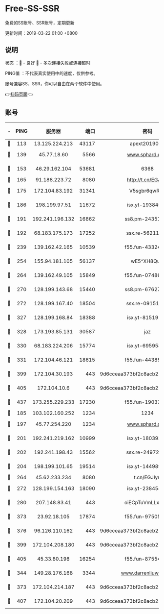 # Free-SS-SSR

免费的SS账号、SSR账号，定期更新

更新时间：2019-03-22 01:00 +0800

## 说明

状态     ：🙂 - 良好 🙁 - 多次连接失败或连接超时

PING值   ：不代表真实使用中的速度，仅供参考。

账号兼容SS、SSR，你可以自由在两个软件中使用。

👉[扫码页面](https://liesauer.github.io/Free-SS-SSR/)👈

## 账号

|-|PING|服务器|端口|密码|加密方式|区域|
|:----:|:----:|:-----:|-----:|:----:|:----:|:----:|
|🙂|113|13.125.224.213|43117|apext2019005|chacha20|KR|
|🙂|139|45.77.18.60|5566|www.sphard.com|aes-256-cfb|JP|
|🙂|153|46.29.162.104|53681|6368|aes-256-ctr|RU|
|🙂|165|91.188.223.72|8080|http://t.cn/EGJIyrl|rc4-md5|RU|
|🙂|175|172.104.83.192|31341|V5sgbr6qwRg1|aes-256-cfb|JP|
|🙂|186|198.199.97.51|11672|isx.yt-19384515|aes-256-cfb|US|
|🙂|191|192.241.196.132|16862|ss8.pm-24351736|aes-256-cfb|US|
|🙂|192|68.183.175.173|17252|ssx.re-56211107|aes-256-cfb|US|
|🙂|239|139.162.42.165|10539|f55.fun-43324976|aes-256-cfb|SG|
|🙂|254|155.94.181.105|56137|wE5^XH8Quw|aes-256-cfb|US|
|🙂|264|139.162.49.105|15849|f55.fun-07486804|aes-256-cfb|SG|
|🙂|270|128.199.143.68|15440|ss8.pm-67627124|aes-256-cfb|SG|
|🙂|272|128.199.167.40|18504|ssx.re-09151309|aes-256-cfb|SG|
|🙂|327|128.199.168.84|18388|isx.yt-81519185|aes-256-cfb|SG|
|🙂|328|173.193.85.131|30587|jaz|aes-256-cfb|US|
|🙂|330|68.183.224.206|15774|isx.yt-69595810|aes-256-cfb|SG|
|🙂|331|172.104.46.121|18615|f55.fun-44385578|aes-256-cfb|SG|
|🙂|399|172.104.30.193|443|9d6cceaa373bf2c8acb22e60b6a58be6|aes-256-cfb|US|
|🙂|405|172.104.10.6|443|9d6cceaa373bf2c8acb22e60b6a58be6|aes-256-cfb|US|
|🙂|437|173.255.229.233|17230|f55.fun-19037951|aes-256-cfb|US|
|🙂|185|103.102.160.252|1234|1234|rc4-md5|JP|
|🙂|197|45.77.254.220|1234|www.sphard.com|aes-256-cfb|SG|
|🙂|201|192.241.219.162|10999|isx.yt-18039327|aes-256-cfb|US|
|🙂|202|192.241.198.43|15562|ssx.re-24972018|aes-256-cfb|US|
|🙂|204|198.199.101.65|19514|isx.yt-14498993|aes-256-cfb|US|
|🙂|264|45.62.233.234|8080|t.cn/EGJIyrl|rc4-md5|CA|
|🙂|272|128.199.154.163|18090|isx.yt-23845472|aes-256-cfb|SG|
|🙂|280|207.148.83.41|443|oiECpTuVmLLxk4Ts|aes-256-cfb|AU|
|🙂|373|23.92.18.105|17874|f55.fun-97505102|aes-256-cfb|US|
|🙂|376|96.126.110.162|443|9d6cceaa373bf2c8acb22e60b6a58be6|aes-256-cfb|US|
|🙂|399|172.104.208.180|443|9d6cceaa373bf2c8acb22e60b6a58be6|aes-256-cfb|US|
|🙂|405|45.33.80.198|16254|f55.fun-87554546|aes-256-cfb|US|
|🙁|344|149.28.176.168|3344|www.darrenliuwei.com|aes-256-cfb|AU|
|🙁|373|172.104.214.187|443|9d6cceaa373bf2c8acb22e60b6a58be6|aes-256-cfb|US|
|🙁|407|172.104.20.209|443|9d6cceaa373bf2c8acb22e60b6a58be6|aes-256-cfb|US|
